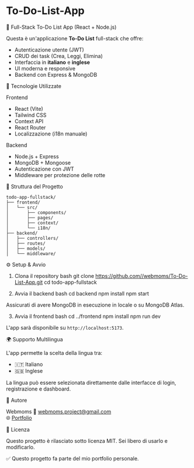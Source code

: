 # To-Do-List-App

📝 Full-Stack To-Do List App (React + Node.js)

Questa è un'applicazione **To-Do List** full-stack che offre:
- Autenticazione utente (JWT)
- CRUD dei task (Crea, Leggi, Elimina)
- Interfaccia in **italiano** e **inglese**
- UI moderna e responsive
- Backend con Express & MongoDB

🚀 Tecnologie Utilizzate

Frontend
- React (Vite)
- Tailwind CSS
- Context API
- React Router
- Localizzazione (i18n manuale)

Backend
- Node.js + Express
- MongoDB + Mongoose
- Autenticazione con JWT
- Middleware per protezione delle rotte

📂 Struttura del Progetto

```
todo-app-fullstack/
├── frontend/
│   └── src/
│       ├── components/
│       ├── pages/
│       ├── context/
│       └── i18n/
├── backend/
│   ├── controllers/
│   ├── routes/
│   ├── models/
│   └── middleware/
```


⚙️ Setup & Avvio

1. Clona il repository
bash
git clone https://github.com//webmoms/To-Do-List-App.git 
cd todo-app-fullstack

2. Avvia il backend
bash
cd backend
npm install
npm start

Assicurati di avere MongoDB in esecuzione in locale o su MongoDB Atlas.

3. Avvia il frontend
bash
cd ../frontend
npm install
npm run dev


L'app sarà disponibile su `http://localhost:5173`.

🌍 Supporto Multilingua

L'app permette la scelta della lingua tra:
- 🇮🇹 Italiano
- 🇬🇧 Inglese

La lingua può essere selezionata direttamente dalle interfacce di login, registrazione e dashboard.

👤 Autore

Webmoms
📧 webmoms.project@gmail.com  
🌐 [Portfolio](https://iltuoportfolio.com)

📢 Licenza

Questo progetto è rilasciato sotto licenza MIT. Sei libero di usarlo e modificarlo.

✅ Questo progetto fa parte del mio portfolio personale. 
